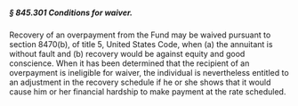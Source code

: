##### § 845.301 Conditions for waiver. #####

Recovery of an overpayment from the Fund may be waived pursuant to section 8470(b), of title 5, United States Code, when (a) the annuitant is without fault and (b) recovery would be against equity and good conscience. When it has been determined that the recipient of an overpayment is ineligible for waiver, the individual is nevertheless entitled to an adjustment in the recovery schedule if he or she shows that it would cause him or her financial hardship to make payment at the rate scheduled.